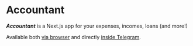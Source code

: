 # Accountant

**_Accountant_** is a Next.js app for your expenses, incomes, loans (and more!)

Available both [via browser](https://wyd-hedge.vercel.app) and directly [inside Telegram](https://t.me/wydhedge_bot/accounting).

